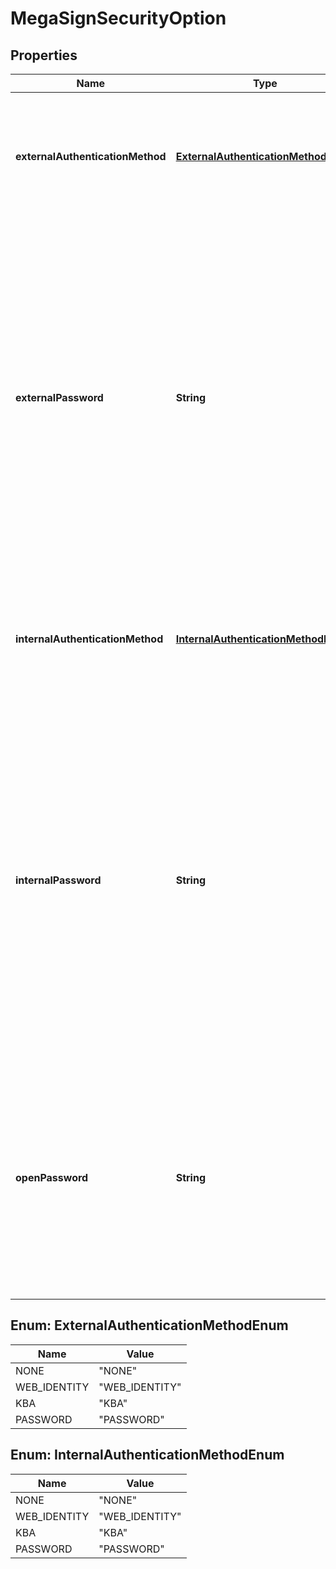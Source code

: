 
# MegaSignSecurityOption

## Properties
Name | Type | Description | Notes
------------ | ------------- | ------------- | -------------
**externalAuthenticationMethod** | [**ExternalAuthenticationMethodEnum**](#ExternalAuthenticationMethodEnum) | The authentication method for the participants to have access to view and sign the document. |  [optional]
**externalPassword** | **String** | The secondary password that will be used to protect signing the document for internal signers. Note that Acrobat Sign will never show this password to anyone, so you will need to separately communicate it to any relevant parties. This password is applied only if password protection is specified for internal signers or all signers |  [optional]
**internalAuthenticationMethod** | [**InternalAuthenticationMethodEnum**](#InternalAuthenticationMethodEnum) | The authentication method for the participants to have access to view and sign the document. |  [optional]
**internalPassword** | **String** | The secondary password that will be used to protect signing the document for external signers. Note that Acrobat Sign will never show this password to anyone, so you will need to separately communicate it to any relevant parties. This password is applied only if password protection is specified for external signers or all signers |  [optional]
**openPassword** | **String** | The secondary password that will be used to secure the PDF document. Note that AdobeSign will never show this password to anyone, so you will need to separately communicate it to any relevant parties |  [optional]


<a name="ExternalAuthenticationMethodEnum"></a>
## Enum: ExternalAuthenticationMethodEnum
Name | Value
---- | -----
NONE | &quot;NONE&quot;
WEB_IDENTITY | &quot;WEB_IDENTITY&quot;
KBA | &quot;KBA&quot;
PASSWORD | &quot;PASSWORD&quot;


<a name="InternalAuthenticationMethodEnum"></a>
## Enum: InternalAuthenticationMethodEnum
Name | Value
---- | -----
NONE | &quot;NONE&quot;
WEB_IDENTITY | &quot;WEB_IDENTITY&quot;
KBA | &quot;KBA&quot;
PASSWORD | &quot;PASSWORD&quot;



